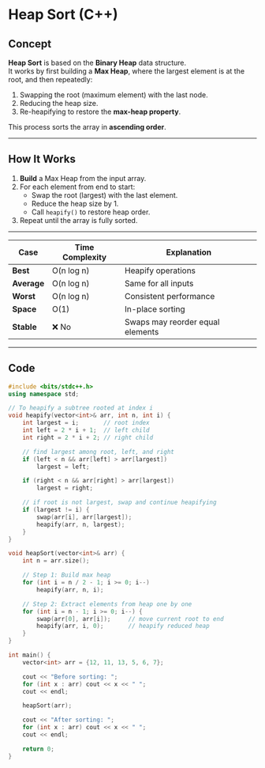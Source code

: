 #  Heap Sort (C++)



##  Concept

**Heap Sort** is based on the **Binary Heap** data structure.  
It works by first building a **Max Heap**, where the largest element is at the root, and then repeatedly:

1. Swapping the root (maximum element) with the last node.  
2. Reducing the heap size.  
3. Re-heapifying to restore the **max-heap property**.

This process sorts the array in **ascending order**.

---

##  How It Works

1. **Build** a Max Heap from the input array.  
2. For each element from end to start:
   - Swap the root (largest) with the last element.
   - Reduce the heap size by 1.
   - Call `heapify()` to restore heap order.  
3. Repeat until the array is fully sorted.

---
| Case        | Time Complexity | Explanation                      |
| ----------- | --------------- | -------------------------------- |
| **Best**    | O(n log n)      | Heapify operations               |
| **Average** | O(n log n)      | Same for all inputs              |
| **Worst**   | O(n log n)      | Consistent performance           |
| **Space**   | O(1)            | In-place sorting                 |
| **Stable**  | ❌ No            | Swaps may reorder equal elements |


---

## Code

```cpp
#include <bits/stdc++.h>
using namespace std;

// To heapify a subtree rooted at index i
void heapify(vector<int>& arr, int n, int i) {
    int largest = i;       // root index
    int left = 2 * i + 1;  // left child
    int right = 2 * i + 2; // right child

    // find largest among root, left, and right
    if (left < n && arr[left] > arr[largest])
        largest = left;

    if (right < n && arr[right] > arr[largest])
        largest = right;

    // if root is not largest, swap and continue heapifying
    if (largest != i) {
        swap(arr[i], arr[largest]);
        heapify(arr, n, largest);
    }
}

void heapSort(vector<int>& arr) {
    int n = arr.size();

    // Step 1: Build max heap
    for (int i = n / 2 - 1; i >= 0; i--)
        heapify(arr, n, i);

    // Step 2: Extract elements from heap one by one
    for (int i = n - 1; i >= 0; i--) {
        swap(arr[0], arr[i]);     // move current root to end
        heapify(arr, i, 0);       // heapify reduced heap
    }
}

int main() {
    vector<int> arr = {12, 11, 13, 5, 6, 7};

    cout << "Before sorting: ";
    for (int x : arr) cout << x << " ";
    cout << endl;

    heapSort(arr);

    cout << "After sorting: ";
    for (int x : arr) cout << x << " ";
    cout << endl;

    return 0;
}
